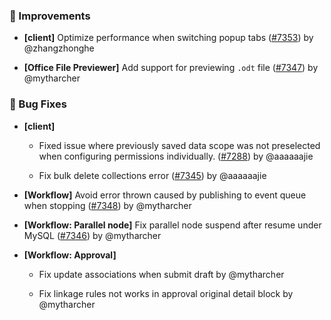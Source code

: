 ### 🚀 Improvements

- **[client]** Optimize performance when switching popup tabs ([#7353](https://github.com/nocobase/nocobase/pull/7353)) by @zhangzhonghe

- **[Office File Previewer]** Add support for previewing `.odt` file ([#7347](https://github.com/nocobase/nocobase/pull/7347)) by @mytharcher

### 🐛 Bug Fixes

- **[client]**
  - Fixed issue where previously saved data scope was not preselected when configuring permissions individually. ([#7288](https://github.com/nocobase/nocobase/pull/7288)) by @aaaaaajie

  - Fix bulk delete collections error ([#7345](https://github.com/nocobase/nocobase/pull/7345)) by @aaaaaajie

- **[Workflow]** Avoid error thrown caused by publishing to event queue when stopping ([#7348](https://github.com/nocobase/nocobase/pull/7348)) by @mytharcher

- **[Workflow: Parallel node]** Fix parallel node suspend after resume under MySQL ([#7346](https://github.com/nocobase/nocobase/pull/7346)) by @mytharcher

- **[Workflow: Approval]**
  - Fix update associations when submit draft by @mytharcher

  - Fix linkage rules not works in approval original detail block by @mytharcher


